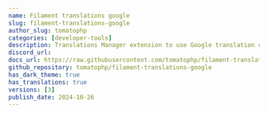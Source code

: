 ```yaml
---
name: Filament translations google
slug: filament-translations-google
author_slug: tomatophp
categories: [developer-tools]
description: Translations Manager extension to use Google translation crawling to auto translate your __(), trans() fn
discord_url:
docs_url: https://raw.githubusercontent.com/tomatophp/filament-translations-google/master/README.md
github_repository: tomatophp/filament-translations-google
has_dark_theme: true
has_translations: true
versions: [3]
publish_date: 2024-10-26
---
```


